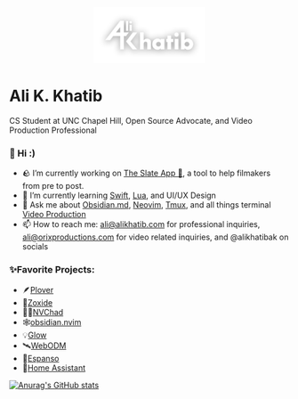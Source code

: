 <div id="header" align="center">
  <img src="https://github.com/alikhatibak/alikhatibak/blob/main/git.png" width="200"/>
</div>

# Ali K. Khatib
CS Student at UNC Chapel Hill, Open Source Advocate, and Video Production Professional

### 👋 Hi :) 

- 🪨 I’m currently working on [The Slate App 🎥](https://github.com/alikhatibak/Slate), a tool to help filmakers from pre to post.
- 🌱 I’m currently learning [Swift](https://www.swift.org), [Lua](https://www.lua.org), and UI/UX Design
- 💬 Ask me about [Obsidian.md](https://obsidian.md), [Neovim](https://github.com/neovim/neovim), [Tmux](https://github.com/tmux/tmux), and all things terminal [Video Production](https://www.orixproductions.com/)
- 📫 How to reach me: ali@alikhatib.com for professional inquiries, ali@orixproductions.com for video related inquiries, and @alikhatibak on socials

### ✨Favorite Projects:

  - 🪶[Plover](https://github.com/openstenoproject/plover)
  - 🔎[Zoxide](https://github.com/ajeetdsouza/zoxide)
  - 💪🏽[NVChad](https://github.com/NvChad/NvChad)
  - 🕸️[obsidian.nvim](https://github.com/epwalsh/obsidian.nvim)
  - 💡[Glow](https://github.com/charmbracelet/glow)
  - 🛰️[WebODM](https://github.com/OpenDroneMap/WebODM)
  - 💬[Espanso](https://github.com/espanso/espanso)
  - 🏡[Home Assistant](https://github.com/home-assistant)

[![Anurag's GitHub stats](https://github-readme-stats.vercel.app/api?username=alikhatibak&show_icons=true&rank_icon=github&include_all_commits=true&title_color=9F64FF&icon_color=9F64FF&ring_color=9F64FF&theme=chartreuse-dark&hide_border=true)](https://github.com/anuraghazra/github-readme-stats)
